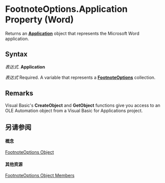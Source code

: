 
# FootnoteOptions.Application Property (Word)

Returns an  **[Application](d1cf6f8f-4e88-bf01-93b4-90a83f79cb44.md)** object that represents the Microsoft Word application.


## Syntax

 _表达式_. **Application**

 _表达式_ Required. A variable that represents a **[FootnoteOptions](5fdeb6d6-ce33-44f5-62c1-743fc3770457.md)** collection.


## Remarks

Visual Basic's  **CreateObject** and **GetObject** functions give you access to an OLE Automation object from a Visual Basic for Applications project.


## 另请参阅


#### 概念


[FootnoteOptions Object](5fdeb6d6-ce33-44f5-62c1-743fc3770457.md)
#### 其他资源


[FootnoteOptions Object Members](http://msdn.microsoft.com/library/e85833f1-b836-7334-e016-0354bd74a91c%28Office.15%29.aspx)